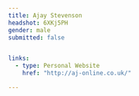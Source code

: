 ```yaml
---
title: Ajay Stevenson
headshot: 6XKj5PH
gender: male
submitted: false


links:
  - type: Personal Website
    href: "http://aj-online.co.uk/"

---
```

